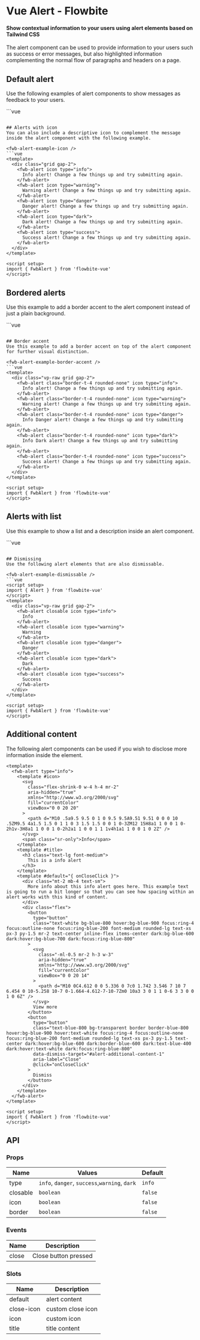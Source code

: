 <script setup>
import FwbAlertExampleBorder from './alert/examples/FwbAlertExampleBorder.vue'
import FwbAlertExampleBorderAccent from './alert/examples/FwbAlertExampleBorderAccent.vue'
import FwbAlertExampleCustomContent from './alert/examples/FwbAlertExampleCustomContent.vue'
import FwbAlertExampleDismissable from './alert/examples/FwbAlertExampleDismissable.vue'
import FwbAlertExampleIcon from './alert/examples/FwbAlertExampleIcon.vue'
import FwbAlertExampleList from './alert/examples/FwbAlertExampleList.vue'
import FwbAlertExampleType from './alert/examples/FwbAlertExampleType.vue'
</script>

# Vue Alert - Flowbite

#### Show contextual information to your users using alert elements based on Tailwind CSS
The alert component can be used to provide information to your users such as success or error messages, but also highlighted information complementing the normal flow of paragraphs and headers on a page.

## Default alert
Use the following examples of alert components to show messages as feedback to your users.

<fwb-alert-example-type />
```vue
<template>
  <div class="grid gap-2">
    <fwb-alert type="info">
      Info alert! Change a few things up and try submitting again.
    </fwb-alert>
    <fwb-alert type="warning">
      Warning alert! Change a few things up and try submitting again.
    </fwb-alert>
    <fwb-alert type="danger">
      Danger alert! Change a few things up and try submitting again.
    </fwb-alert>
    <fwb-alert type="dark">
      Dark alert! Change a few things up and try submitting again.
    </fwb-alert>
    <fwb-alert type="success">
      Success alert! Change a few things up and try submitting again.
    </fwb-alert>
  </div>
</template>

<script setup>
import { FwbAlert } from 'flowbite-vue'
</script>
```

## Alerts with icon
You can also include a descriptive icon to complement the message inside the alert component with the following example.

<fwb-alert-example-icon />
```vue
<template>
  <div class="grid gap-2">
    <fwb-alert icon type="info">
      Info alert! Change a few things up and try submitting again.
    </fwb-alert>
    <fwb-alert icon type="warning">
      Warning alert! Change a few things up and try submitting again.
    </fwb-alert>
    <fwb-alert icon type="danger">
      Danger alert! Change a few things up and try submitting again.
    </fwb-alert>
    <fwb-alert icon type="dark">
      Dark alert! Change a few things up and try submitting again.
    </fwb-alert>
    <fwb-alert icon type="success">
      Success alert! Change a few things up and try submitting again.
    </fwb-alert>
  </div>
</template>

<script setup>
import { FwbAlert } from 'flowbite-vue'
</script>
```

## Bordered alerts
Use this example to add a border accent to the alert component instead of just a plain background.

<fwb-alert-example-border />
```vue
<template>
  <div class="grid gap-2">
    <fwb-alert border type="info">
      Info alert! Change a few things up and try submitting again.
    </fwb-alert>
    <fwb-alert border type="warning">
      Warning alert! Change a few things up and try submitting again.
    </fwb-alert>
    <fwb-alert border type="danger">
      Danger alert! Change a few things up and try submitting again.
    </fwb-alert>
    <fwb-alert border type="dark">
      Dark alert! Change a few things up and try submitting again.
    </fwb-alert>
    <fwb-alert border type="success">
      Success alert! Change a few things up and try submitting again.
    </fwb-alert>
  </div>
</template>

<script setup>
import { FwbAlert } from 'flowbite-vue'
</script>
```

## Border accent
Use this example to add a border accent on top of the alert component for further visual distinction.

<fwb-alert-example-border-accent />
```vue
<template>
  <div class="vp-raw grid gap-2">
    <fwb-alert class="border-t-4 rounded-none" icon type="info">
      Info alert! Change a few things up and try submitting again.
    </fwb-alert>
    <fwb-alert class="border-t-4 rounded-none" icon type="warning">
      Warning alert! Change a few things up and try submitting again.
    </fwb-alert>
    <fwb-alert class="border-t-4 rounded-none" icon type="danger">
      Info Danger alert! Change a few things up and try submitting again.
    </fwb-alert>
    <fwb-alert class="border-t-4 rounded-none" icon type="dark">
      Info Dark alert! Change a few things up and try submitting again.
    </fwb-alert>
    <fwb-alert class="border-t-4 rounded-none" icon type="success">
      Success alert! Change a few things up and try submitting again.
    </fwb-alert>
  </div>
</template>

<script setup>
import { FwbAlert } from 'flowbite-vue'
</script>
```

## Alerts with list
Use this example to show a list and a description inside an alert component.

<fwb-alert-example-list />
```vue
<template>
  <div class="vp-raw grid gap-2">
    <fwb-alert type="info">
      <span class="font-medium">Ensure that these requirements are met:</span>
      <ul class="mt-1.5 ml-4 list-disc list-inside">
        <li>At least 10 characters (and up to 100 characters)</li>
        <li>At least one lowercase character</li>
        <li>Inclusion of at least one special character, e.g., ! @ # ?</li>
      </ul>
    </fwb-alert>
    <fwb-alert type="danger">
      <span class="font-medium">Ensure that these requirements are met:</span>
      <ul class="mt-1.5 ml-4 list-disc list-inside">
        <li>At least 10 characters (and up to 100 characters)</li>
        <li>At least one lowercase character</li>
        <li>Inclusion of at least one special character, e.g., ! @ # ?</li>
      </ul>
    </fwb-alert>
  </div>
</template>

<script setup>
import { FwbAlert } from 'flowbite-vue'
</script>
```

## Dismissing
Use the following alert elements that are also dismissable.

<fwb-alert-example-dismissable />
```vue
<script setup>
import { Alert } from 'flowbite-vue'
</script>
<template>
  <div class="vp-raw grid gap-2">
    <fwb-alert closable icon type="info">
      Info
    </fwb-alert>
    <fwb-alert closable icon type="warning">
      Warning
    </fwb-alert>
    <fwb-alert closable icon type="danger">
      Danger
    </fwb-alert>
    <fwb-alert closable icon type="dark">
      Dark
    </fwb-alert>
    <fwb-alert closable icon type="success">
      Success
    </fwb-alert>
  </div>
</template>

<script setup>
import { FwbAlert } from 'flowbite-vue'
</script>
```

## Additional content
The following alert components can be used if you wish to disclose more information inside the element.

<fwb-alert-example-custom-content />

```vue
<template>
  <fwb-alert type="info">
    <template #icon>
      <svg
        class="flex-shrink-0 w-4 h-4 mr-2"
        aria-hidden="true"
        xmlns="http://www.w3.org/2000/svg"
        fill="currentColor"
        viewBox="0 0 20 20"
      >
        <path d="M10 .5a9.5 9.5 0 1 0 9.5 9.5A9.51 9.51 0 0 0 10 .5ZM9.5 4a1.5 1.5 0 1 1 0 3 1.5 1.5 0 0 1 0-3ZM12 15H8a1 1 0 0 1 0-2h1v-3H8a1 1 0 0 1 0-2h2a1 1 0 0 1 1 1v4h1a1 1 0 0 1 0 2Z" />
      </svg>
      <span class="sr-only">Info</span>
    </template>
    <template #title>
      <h3 class="text-lg font-medium">
        This is a info alert
      </h3>
    </template>
    <template #default="{ onCloseClick }">
      <div class="mt-2 mb-4 text-sm">
        More info about this info alert goes here. This example text is going to run a bit longer so that you can see how spacing within an alert works with this kind of content.
      </div>
      <div class="flex">
        <button
          type="button"
          class="text-white bg-blue-800 hover:bg-blue-900 focus:ring-4 focus:outline-none focus:ring-blue-200 font-medium rounded-lg text-xs px-3 py-1.5 mr-2 text-center inline-flex items-center dark:bg-blue-600 dark:hover:bg-blue-700 dark:focus:ring-blue-800"
        >
          <svg
            class="-ml-0.5 mr-2 h-3 w-3"
            aria-hidden="true"
            xmlns="http://www.w3.org/2000/svg"
            fill="currentColor"
            viewBox="0 0 20 14"
          >
            <path d="M10 0C4.612 0 0 5.336 0 7c0 1.742 3.546 7 10 7 6.454 0 10-5.258 10-7 0-1.664-4.612-7-10-7Zm0 10a3 3 0 1 1 0-6 3 3 0 0 1 0 6Z" />
          </svg>
          View more
        </button>
        <button
          type="button"
          class="text-blue-800 bg-transparent border border-blue-800 hover:bg-blue-900 hover:text-white focus:ring-4 focus:outline-none focus:ring-blue-200 font-medium rounded-lg text-xs px-3 py-1.5 text-center dark:hover:bg-blue-600 dark:border-blue-600 dark:text-blue-400 dark:hover:text-white dark:focus:ring-blue-800"
          data-dismiss-target="#alert-additional-content-1"
          aria-label="Close"
          @click="onCloseClick"
        >
          Dismiss
        </button>
      </div>
    </template>
  </fwb-alert>
</template>

<script setup>
import { FwbAlert } from 'flowbite-vue'
</script>
```

## API

### Props
| Name     | Values                                        | Default |
|----------|-----------------------------------------------|---------|
| type     | `info`, `danger`, `success`,`warning`, `dark` | `info`  |
| closable | `boolean`                                     | `false` |
| icon     | `boolean`                                     | `false` |
| border   | `boolean`                                     | `false` |

### Events
| Name  | Description          |
|-------|----------------------|
| close | Close button pressed |

### Slots
| Name       | Description       |
|------------|-------------------|
| default    | alert content     |
| close-icon | custom close icon |
| icon       | custom icon       |
| title      | title content     |
